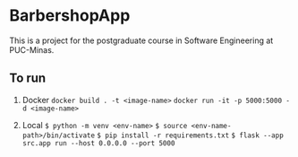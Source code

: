 # BarbershopApp
This is a project for the postgraduate course in Software Engineering at PUC-Minas.

## To run

1. Docker
`docker build . -t <image-name>`
`docker run -it -p 5000:5000 -d <image-name>`

2. Local
`$ python -m venv <env-name>`
`$ source <env-name-path>/bin/activate`
`$ pip install -r requirements.txt`
`$ flask --app src.app run --host 0.0.0.0 --port 5000`